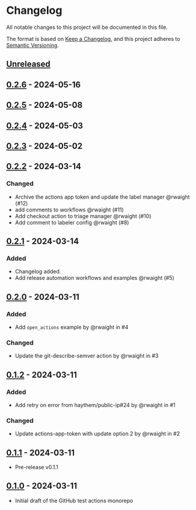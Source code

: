 # Changelog

All notable changes to this project will be documented in this file.

The format is based on [Keep a Changelog](https://keepachangelog.com/en/1.1.0/),
and this project adheres to [Semantic Versioning](https://semver.org/spec/v2.0.0.html).

## [Unreleased]

## [0.2.6] - 2024-05-16

## [0.2.5] - 2024-05-08

## [0.2.4] - 2024-05-03

## [0.2.3] - 2024-05-02

## [0.2.2] - 2024-03-14

### Changed

- Archive the actions app token and update the label manager @rwaight (#12)
- add comments to workflows @rwaight (#11)
- Add checkout action to triage manager @rwaight (#10)
- Add comment to labeler config @rwaight (#8)

## [0.2.1] - 2024-03-14

### Added

- Changelog added.
- Add release automation workflows and examples @rwaight (#5)

## [0.2.0] - 2024-03-11

### Added

- Add `open_actions` example by @rwaight in #4

### Changed

- Update the git-describe-semver action by @rwaight in #3

## [0.1.2] - 2024-03-11

### Added

- Add retry on error from haythem/public-ip#24 by @rwaight in #1

### Changed

- Update actions-app-token with update option 2 by @rwaight in #2

## [0.1.1] - 2024-03-11

- Pre-release v0.1.1

## [0.1.0] - 2024-03-11

- Initial draft of the GitHub test actions monorepo

[Unreleased]: https://github.com/rwaight/test-actions/compare/v0.2.6...HEAD

[0.2.6]: https://github.com/rwaight/test-actions/compare/v0.2.5...v0.2.6

[0.2.5]: https://github.com/rwaight/test-actions/compare/v0.2.4...v0.2.5

[0.2.4]: https://github.com/rwaight/test-actions/compare/v0.2.3...v0.2.4

[0.2.3]: https://github.com/rwaight/test-actions/compare/v0.2.2...v0.2.3

[0.2.2]: https://github.com/rwaight/test-actions/compare/v0.2.1...v0.2.2

[0.2.1]: https://github.com/rwaight/test-actions/compare/v0.2.0...v0.2.1

[0.2.0]: https://github.com/rwaight/test-actions/compare/v0.1.2...v0.2.0

[0.1.2]: https://github.com/rwaight/test-actions/compare/v0.1.1...v0.1.2

[0.1.1]: https://github.com/rwaight/test-actions/compare/v0.1.0...v0.1.1

[0.1.0]: https://github.com/rwaight/test-actions/releases/tag/v0.1.0
